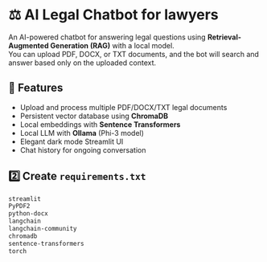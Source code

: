 # ⚖️ AI Legal Chatbot for lawyers

An AI-powered chatbot for answering legal questions using **Retrieval-Augmented Generation (RAG)** with a local model.  
You can upload PDF, DOCX, or TXT documents, and the bot will search and answer based only on the uploaded context.

## 🚀 Features
- Upload and process multiple PDF/DOCX/TXT legal documents
- Persistent vector database using **ChromaDB**
- Local embeddings with **Sentence Transformers**
- Local LLM with **Ollama** (Phi-3 model)
- Elegant dark mode Streamlit UI
- Chat history for ongoing conversation


## **2️⃣ Create `requirements.txt`**
```txt
streamlit
PyPDF2
python-docx
langchain
langchain-community
chromadb
sentence-transformers
torch

